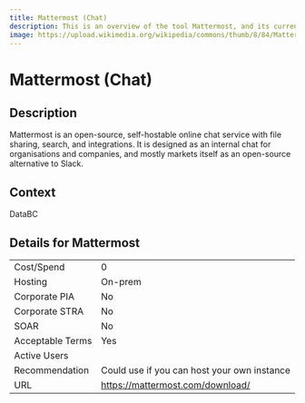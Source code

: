 ```yaml
---
title: Mattermost (Chat)
description: This is an overview of the tool Mattermost, and its current status  within BC Gov.
image: https://upload.wikimedia.org/wikipedia/commons/thumb/8/84/Mattermost_logo_horizontal.svg/800px-Mattermost_logo_horizontal.svg.png
---
```


# Mattermost (Chat)

## Description
Mattermost is an open-source, self-hostable online chat service with file sharing, search, and integrations. It is designed as an internal chat for organisations and companies, and mostly markets itself as an open-source alternative to Slack.

## Context
DataBC

##  Details for Mattermost

|   |   |
|---|---|
|Cost/Spend   | 0  |
|Hosting   | On-prem  |
|Corporate PIA   | No  |
|Corporate STRA   | No   |
|SOAR   | No  |
|Acceptable Terms   | Yes  |
|Active Users   |   |
|Recommendation   |  Could use if you can host your own instance |
|URL   | https://mattermost.com/download/  |
